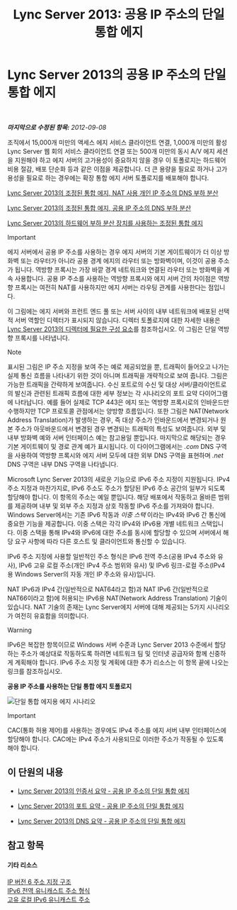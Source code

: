 ﻿---
title: 'Lync Server 2013: 공용 IP 주소의 단일 통합 에지'
TOCTitle: 공용 IP 주소의 단일 통합 에지
ms:assetid: a92d1179-6a1f-4efe-908a-f8dfc5024f30
ms:mtpsurl: https://technet.microsoft.com/ko-kr/library/JJ205148(v=OCS.15)
ms:contentKeyID: 49304663
ms.date: 08/24/2015
mtps_version: v=OCS.15
ms.translationtype: HT
---

# Lync Server 2013의 공용 IP 주소의 단일 통합 에지

 

_**마지막으로 수정된 항목:** 2012-09-08_

조직에서 15,000개 미만의 액세스 에지 서비스 클라이언트 연결, 1,000개 미만의 활성 Lync Server 웹 회의 서비스 클라이언트 연결 또는 500개 미만의 동시 A/V 에지 세션을 지원해야 하고 에지 서버의 고가용성이 중요하지 않을 경우 이 토폴로지는 하드웨어 비용 절감, 배포 단순화 등과 같은 이점을 제공합니다. 더 큰 용량을 필요로 하거나 고가용성을 필요로 하는 경우에는 확장 통합 에지 서버 토폴로지를 배포해야 합니다.

   [Lync Server 2013의 조정된 통합 에지, NAT 사용 개인 IP 주소의 DNS 부하 분산](lync-server-2013-scaled-consolidated-edge-dns-load-balancing-with-private-ip-addresses-using-nat.md)

   [Lync Server 2013의 조정된 통합 에지, 공용 IP 주소의 DNS 부하 분산](lync-server-2013-scaled-consolidated-edge-dns-load-balancing-with-public-ip-addresses.md)

   [Lync Server 2013의 하드웨어 부하 분산 장치를 사용하는 조정된 통합 에지](lync-server-2013-scaled-consolidated-edge-with-hardware-load-balancers.md)


> [!IMPORTANT]
> 에지 서버에서 공용 IP 주소를 사용하는 경우 에지 서버의 기본 게이트웨이가 더 이상 방화벽 또는 라우터가 아니라 공용 경계 에지의 라우터 또는 방화벽이며, 이것이 공용 주소가 됩니다. 역방향 프록시는 가장 바깥 경계 네트워크와 연결된 라우터 또는 방화벽을 계속 사용합니다. 공용 IP 주소를 사용하는 역방향 프록시와 에지 서버 간의 차이점은 역방향 프록시는 여전히 NAT를 사용하지만 에지 서버는 라우팅 관계를 사용한다는 점입니다.



이 그림에는 에지 서버와 프런트 엔드 풀 또는 서버 사이의 내부 네트워크에 배포된 선택적 서버 역할인 디렉터가 표시되지 않습니다. 디렉터 토폴로지에 대한 자세한 내용은 [Lync Server 2013의 디렉터에 필요한 구성 요소](lync-server-2013-components-required-for-the-director.md)를 참조하십시오. 이 그림은 단일 역방향 프록시를 나타냅니다.


> [!NOTE]
> 표시된 그림은 IP 주소 지정을 보여 주는 예로 제공되었을 뿐, 트래픽이 들어오고 나가는 실제 통신 흐름을 나타내기 위한 것이 아니며 트래픽을 개략적으로 보여 줍니다. 그림은 가능한 트래픽을 간략하게 보여줍니다. 수신 포트로의 수신 및 대상 서버/클라이언트로의 발신과 관련된 트래픽 흐름에 대한 세부 정보는 각 시나리오의 포트 요약 다이어그램에 나타납니다. 예를 들어 실제로 TCP 443은 에지 또는 역방향 프록시로의 인바운드만 수행하지만 TCP 프로토콜 관점에서는 양방향 흐름입니다. 또한 그림은 NAT(Network Address Translation)가 발생하는 경우, 즉 대상 주소가 인바운드에서 변경되거나 원본 주소가 아웃바운드에서 변경된 경우 변경되는 트래픽의 특성도 보여줍니다. 외부 및 내부 방화벽 예와 서버 인터페이스 예는 참고용일 뿐입니다. 마지막으로 해당되는 경우 기본 게이트웨이 및 경로 관계 예가 표시됩니다. 이 다이어그램에서는 <EM>.com</EM> DNS 구역을 사용하여 역방향 프록시와 에지 서버 모두에 대한 외부 DNS 구역을 표현하며 <EM>.net</EM> DNS 구역은 내부 DNS 구역을 나타냅니다.



Microsoft Lync Server 2013의 새로운 기능으로 IPv6 주소 지정이 지원됩니다. IPv4 주소 지정과 마찬가지로, IPv6 주소도 주소가 할당된 IPv6 주소 공간의 일부가 되도록 할당해야 합니다. 이 항목의 주소는 예일 뿐입니다. 해당 배포에서 작동하고 올바른 범위를 제공하며 내부 및 외부 주소 지정과 상호 작동할 IPv6 주소를 가져와야 합니다. Windows Server에서는 기존 IPv6 작동과 *이중 스택* 이라는 IPv4와 IPv6 간 통신에 중요한 기능을 제공합니다. 이중 스택은 각각 IPv4와 IPv6용 개별 네트워크 스택입니다. 이중 스택을 통해 IPv4와 IPv6에 대한 주소를 동시에 할당할 수 있으며 서버에서 해당 요구 사항에 따라 다른 호스트 및 클라이언트와 통신할 수 있습니다.

IPv6 주소 지정에 사용할 일반적인 주소 형식은 IPv6 전역 주소(공용 IPv4 주소와 유사), IPv6 고유 로컬 주소(개인 IPv4 주소 범위와 유사) 및 IPv6 링크-로컬 주소(IPv4용 Windows Server의 자동 개인 IP 주소와 유사)입니다.

NAT IPv6과 IPv4 간(일반적으로 NAT64라고 함)과 NAT IPv6 간(일반적으로 NAT66이라고 함)에 허용되는 IPv6용 NAT(Network Address Translation) 기술이 있습니다. NAT 기술의 존재는 Lync Server에지 서버에 대해 제공되는 5가지 시나리오가 여전히 유효함을 의미합니다.


> [!WARNING]
> IPv6은 복잡한 항목이므로 Windows 서버 수준과 Lync Server 2013 수준에서 할당하는 주소가 예상대로 작동하도록 하려면 네트워크 팀 및 인터넷 공급자와 함께 신중하게 계획해야 합니다. IPv6 주소 지정 및 계획에 대한 추가 리소스는 이 항목 끝에 나오는 링크를 참조하십시오.



**공용 IP 주소를 사용하는 단일 통합 에지 토폴로지**

![단일 통합 에지용 에지 시나리오](images/JJ205148.2db9f9e1-75aa-4de0-ab3f-c6effddb4f4d(OCS.15).jpg "단일 통합 에지용 에지 시나리오")


> [!IMPORTANT]
> CAC(통화 허용 제어)를 사용하는 경우에도 IPv4 주소를 에지 서버 내부 인터페이스에 할당해야 합니다. CAC에는 IPv4 주소가 사용되므로 이러한 주소가 작동될 수 있도록 해야 합니다.



## 이 단원의 내용

  - [Lync Server 2013의 인증서 요약 - 공용 IP 주소의 단일 통합 에지](lync-server-2013-certificate-summary-single-consolidated-edge-with-public-ip-addresses.md)

  - [Lync Server 2013의 포트 요약 - 공용 IP 주소의 단일 통합 에지](lync-server-2013-port-summary-single-consolidated-edge-with-public-ip-addresses.md)

  - [Lync Server 2013의 DNS 요약 - 공용 IP 주소의 단일 통합 에지](lync-server-2013-dns-summary-single-consolidated-edge-with-public-ip-addresses.md)

## 참고 항목

#### 기타 리소스

[IP 버전 6 주소 지정 구조](http://tools.ietf.org/html/rfc4291)  
[IPv6 전역 유니캐스트 주소 형식](http://tools.ietf.org/html/rfc3587)  
[고유 로컬 IPv6 유니캐스트 주소](http://tools.ietf.org/html/rfc4193)

